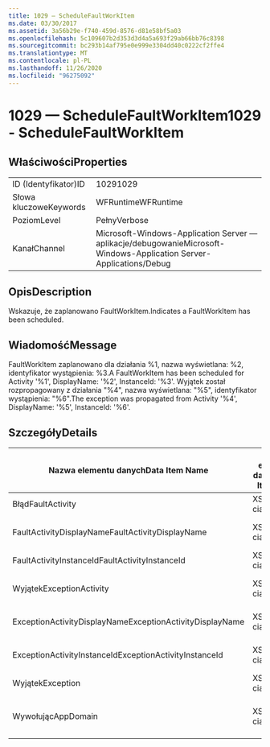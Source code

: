 ```yaml
---
title: 1029 — ScheduleFaultWorkItem
ms.date: 03/30/2017
ms.assetid: 3a56b29e-f740-459d-8576-d81e58bf5a03
ms.openlocfilehash: 5c109607b2d353d3d4a5a693f29ab66bb76c8398
ms.sourcegitcommit: bc293b14af795e0e999e3304dd40c0222cf2ffe4
ms.translationtype: MT
ms.contentlocale: pl-PL
ms.lasthandoff: 11/26/2020
ms.locfileid: "96275092"
---
```

# <a name="1029---schedulefaultworkitem"></a><span data-ttu-id="ffb36-102">1029 — ScheduleFaultWorkItem</span><span class="sxs-lookup"><span data-stu-id="ffb36-102">1029 - ScheduleFaultWorkItem</span></span>

## <a name="properties"></a><span data-ttu-id="ffb36-103">Właściwości</span><span class="sxs-lookup"><span data-stu-id="ffb36-103">Properties</span></span>  
  
|||  
|-|-|  
|<span data-ttu-id="ffb36-104">ID (Identyfikator)</span><span class="sxs-lookup"><span data-stu-id="ffb36-104">ID</span></span>|<span data-ttu-id="ffb36-105">1029</span><span class="sxs-lookup"><span data-stu-id="ffb36-105">1029</span></span>|  
|<span data-ttu-id="ffb36-106">Słowa kluczowe</span><span class="sxs-lookup"><span data-stu-id="ffb36-106">Keywords</span></span>|<span data-ttu-id="ffb36-107">WFRuntime</span><span class="sxs-lookup"><span data-stu-id="ffb36-107">WFRuntime</span></span>|  
|<span data-ttu-id="ffb36-108">Poziom</span><span class="sxs-lookup"><span data-stu-id="ffb36-108">Level</span></span>|<span data-ttu-id="ffb36-109">Pełny</span><span class="sxs-lookup"><span data-stu-id="ffb36-109">Verbose</span></span>|  
|<span data-ttu-id="ffb36-110">Kanał</span><span class="sxs-lookup"><span data-stu-id="ffb36-110">Channel</span></span>|<span data-ttu-id="ffb36-111">Microsoft-Windows-Application Server — aplikacje/debugowanie</span><span class="sxs-lookup"><span data-stu-id="ffb36-111">Microsoft-Windows-Application Server-Applications/Debug</span></span>|  
  
## <a name="description"></a><span data-ttu-id="ffb36-112">Opis</span><span class="sxs-lookup"><span data-stu-id="ffb36-112">Description</span></span>  

 <span data-ttu-id="ffb36-113">Wskazuje, że zaplanowano FaultWorkItem.</span><span class="sxs-lookup"><span data-stu-id="ffb36-113">Indicates a FaultWorkItem has been scheduled.</span></span>  
  
## <a name="message"></a><span data-ttu-id="ffb36-114">Wiadomość</span><span class="sxs-lookup"><span data-stu-id="ffb36-114">Message</span></span>  

 <span data-ttu-id="ffb36-115">FaultWorkItem zaplanowano dla działania %1, nazwa wyświetlana: %2, identyfikator wystąpienia: %3.</span><span class="sxs-lookup"><span data-stu-id="ffb36-115">A FaultWorkItem has been scheduled for Activity '%1', DisplayName: '%2', InstanceId: '%3'.</span></span>  <span data-ttu-id="ffb36-116">Wyjątek został rozpropagowany z działania "%4", nazwa wyświetlana: "%5", identyfikator wystąpienia: "%6".</span><span class="sxs-lookup"><span data-stu-id="ffb36-116">The exception was propagated from Activity '%4', DisplayName: '%5', InstanceId: '%6'.</span></span>  
  
## <a name="details"></a><span data-ttu-id="ffb36-117">Szczegóły</span><span class="sxs-lookup"><span data-stu-id="ffb36-117">Details</span></span>  
  
|<span data-ttu-id="ffb36-118">Nazwa elementu danych</span><span class="sxs-lookup"><span data-stu-id="ffb36-118">Data Item Name</span></span>|<span data-ttu-id="ffb36-119">Typ elementu danych</span><span class="sxs-lookup"><span data-stu-id="ffb36-119">Data Item Type</span></span>|<span data-ttu-id="ffb36-120">Opis</span><span class="sxs-lookup"><span data-stu-id="ffb36-120">Description</span></span>|  
|--------------------|--------------------|-----------------|  
|<span data-ttu-id="ffb36-121">Błąd</span><span class="sxs-lookup"><span data-stu-id="ffb36-121">FaultActivity</span></span>|<span data-ttu-id="ffb36-122">XS: ciąg</span><span class="sxs-lookup"><span data-stu-id="ffb36-122">xs:string</span></span>|<span data-ttu-id="ffb36-123">Nazwa typu działania dotyczącego błędu.</span><span class="sxs-lookup"><span data-stu-id="ffb36-123">The type name of the fault activity.</span></span>|  
|<span data-ttu-id="ffb36-124">FaultActivityDisplayName</span><span class="sxs-lookup"><span data-stu-id="ffb36-124">FaultActivityDisplayName</span></span>|<span data-ttu-id="ffb36-125">XS: ciąg</span><span class="sxs-lookup"><span data-stu-id="ffb36-125">xs:string</span></span>|<span data-ttu-id="ffb36-126">Nazwa wyświetlana działania dotyczącego błędu.</span><span class="sxs-lookup"><span data-stu-id="ffb36-126">The display name of the fault activity.</span></span>|  
|<span data-ttu-id="ffb36-127">FaultActivityInstanceId</span><span class="sxs-lookup"><span data-stu-id="ffb36-127">FaultActivityInstanceId</span></span>|<span data-ttu-id="ffb36-128">XS: ciąg</span><span class="sxs-lookup"><span data-stu-id="ffb36-128">xs:string</span></span>|<span data-ttu-id="ffb36-129">Identyfikator wystąpienia działania błędu.</span><span class="sxs-lookup"><span data-stu-id="ffb36-129">The instance id of the fault activity.</span></span>|  
|<span data-ttu-id="ffb36-130">Wyjątek</span><span class="sxs-lookup"><span data-stu-id="ffb36-130">ExceptionActivity</span></span>|<span data-ttu-id="ffb36-131">XS: ciąg</span><span class="sxs-lookup"><span data-stu-id="ffb36-131">xs:string</span></span>|<span data-ttu-id="ffb36-132">Nazwa typu działania, które wywołało wyjątek.</span><span class="sxs-lookup"><span data-stu-id="ffb36-132">The type name of the activity that threw the exception.</span></span>|  
|<span data-ttu-id="ffb36-133">ExceptionActivityDisplayName</span><span class="sxs-lookup"><span data-stu-id="ffb36-133">ExceptionActivityDisplayName</span></span>|<span data-ttu-id="ffb36-134">XS: ciąg</span><span class="sxs-lookup"><span data-stu-id="ffb36-134">xs:string</span></span>|<span data-ttu-id="ffb36-135">Nazwa wyświetlana działania, które wywołało wyjątek.</span><span class="sxs-lookup"><span data-stu-id="ffb36-135">The display name of the activity that threw the exception.</span></span>|  
|<span data-ttu-id="ffb36-136">ExceptionActivityInstanceId</span><span class="sxs-lookup"><span data-stu-id="ffb36-136">ExceptionActivityInstanceId</span></span>|<span data-ttu-id="ffb36-137">XS: ciąg</span><span class="sxs-lookup"><span data-stu-id="ffb36-137">xs:string</span></span>|<span data-ttu-id="ffb36-138">Identyfikator wystąpienia działania, które wywołało wyjątek.</span><span class="sxs-lookup"><span data-stu-id="ffb36-138">The instance id of the activity that threw the exception.</span></span>|  
|<span data-ttu-id="ffb36-139">Wyjątek</span><span class="sxs-lookup"><span data-stu-id="ffb36-139">Exception</span></span>|<span data-ttu-id="ffb36-140">XS: ciąg</span><span class="sxs-lookup"><span data-stu-id="ffb36-140">xs:string</span></span>|<span data-ttu-id="ffb36-141">Szczegóły wyjątku dla wyjątku</span><span class="sxs-lookup"><span data-stu-id="ffb36-141">The exception details for the exception</span></span>|  
|<span data-ttu-id="ffb36-142">Wywołując</span><span class="sxs-lookup"><span data-stu-id="ffb36-142">AppDomain</span></span>|<span data-ttu-id="ffb36-143">XS: ciąg</span><span class="sxs-lookup"><span data-stu-id="ffb36-143">xs:string</span></span>|<span data-ttu-id="ffb36-144">Ciąg zwracany przez element AppDomain. CurrentDomain —. FriendlyName.</span><span class="sxs-lookup"><span data-stu-id="ffb36-144">The string returned by AppDomain.CurrentDomain.FriendlyName.</span></span>|
